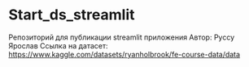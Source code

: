 # Start_ds_streamlit
Репозиторий для публикации streamlit приложения
Автор: Руссу Ярослав
Ссылка на датасет: https://www.kaggle.com/datasets/ryanholbrook/fe-course-data/data
